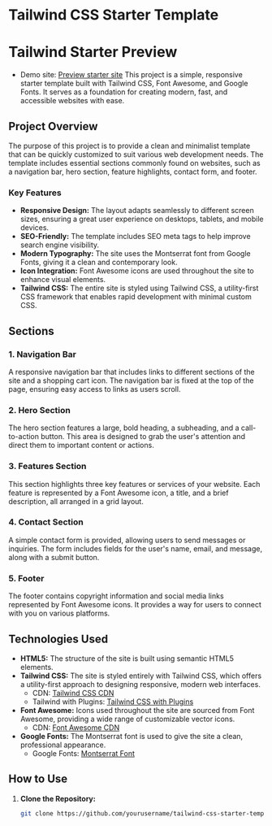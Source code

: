 # Tailwind CSS Starter Template

# Tailwind Starter Preview
- Demo site: [Preview starter site](https://codewithmoses.github.io/tailwind-starter-html/)
This project is a simple, responsive starter template built with Tailwind CSS, Font Awesome, and Google Fonts. It serves as a foundation for creating modern, fast, and accessible websites with ease.

## Project Overview

The purpose of this project is to provide a clean and minimalist template that can be quickly customized to suit various web development needs. The template includes essential sections commonly found on websites, such as a navigation bar, hero section, feature highlights, contact form, and footer.

### Key Features

- **Responsive Design:** The layout adapts seamlessly to different screen sizes, ensuring a great user experience on desktops, tablets, and mobile devices.
- **SEO-Friendly:** The template includes SEO meta tags to help improve search engine visibility.
- **Modern Typography:** The site uses the Montserrat font from Google Fonts, giving it a clean and contemporary look.
- **Icon Integration:** Font Awesome icons are used throughout the site to enhance visual elements.
- **Tailwind CSS:** The entire site is styled using Tailwind CSS, a utility-first CSS framework that enables rapid development with minimal custom CSS.

## Sections

### 1. Navigation Bar
A responsive navigation bar that includes links to different sections of the site and a shopping cart icon. The navigation bar is fixed at the top of the page, ensuring easy access to links as users scroll.

### 2. Hero Section
The hero section features a large, bold heading, a subheading, and a call-to-action button. This area is designed to grab the user's attention and direct them to important content or actions.

### 3. Features Section
This section highlights three key features or services of your website. Each feature is represented by a Font Awesome icon, a title, and a brief description, all arranged in a grid layout.

### 4. Contact Section
A simple contact form is provided, allowing users to send messages or inquiries. The form includes fields for the user's name, email, and message, along with a submit button.

### 5. Footer
The footer contains copyright information and social media links represented by Font Awesome icons. It provides a way for users to connect with you on various platforms.

## Technologies Used

- **HTML5:** The structure of the site is built using semantic HTML5 elements.
- **Tailwind CSS:** The site is styled entirely with Tailwind CSS, which offers a utility-first approach to designing responsive, modern web interfaces.
  - CDN: [Tailwind CSS CDN](https://unpkg.com/tailwindcss-cdn@3.4.3/tailwindcss.js)
  - Tailwind with Plugins: [Tailwind CSS with Plugins](https://unpkg.com/tailwindcss-cdn@3.4.3/tailwindcss-with-all-plugins.js)
- **Font Awesome:** Icons used throughout the site are sourced from Font Awesome, providing a wide range of customizable vector icons.
  - CDN: [Font Awesome CDN](https://cdnjs.cloudflare.com/ajax/libs/font-awesome/6.6.0/css/all.min.css)
- **Google Fonts:** The Montserrat font is used to give the site a clean, professional appearance.
  - Google Fonts: [Montserrat Font](https://fonts.google.com/specimen/Montserrat)
## How to Use

1. **Clone the Repository:**
   ```bash
   git clone https://github.com/yourusername/tailwind-css-starter-template.git
